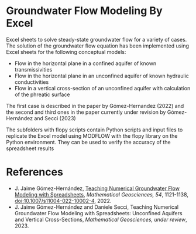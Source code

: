 # Groundwater Flow Modeling By Excel
Excel sheets to solve steady-state groundwater flow for a variety of cases.
The solution of the groundwater flow equation has been implemented using Excel sheets for the following conceptual models:
- Flow in the horizontal plane in a confined aquifer of known transmissivities
- Flow in the horizontal plane in an unconfined aquifer of known hydraulic conductivities
- Flow in a vertical cross-section of an unconfined aquifer with calculation of the phreatic surface

The first case is described in the paper by Gómez-Hernandez (2022) and the second and third ones in the paper currently under revision by Gómez-Hernández and Secci (2023)

The subfolders with flopy scripts contain Python scripts and input files to replicate the Excel model using MODFLOW with the flopy library on the Python environment. They can be used to verify the accuracy of the spreadsheet results

# References
- J. Jaime Gómez-Hernández, [Teaching Numerical Groundwater Flow Modeling with Spreadsheets](https://doi.org/10.1007/s11004-022-10002-4), _Mathematical Geosciences, 54_, 1121-1138, [doi:10.1007/s11004-022-10002-4](http://doi.org//10.1007/s11004-022-10002-4), 2022.
- J. Jaime Gómez-Hernández and Daniele Secci, Teaching Numerical Groundwater Flow Modeling with Spreadsheets: Unconfined Aquifers and Vertical Cross-Sections, _Mathematical Geosciences, under review_, 2023. 
